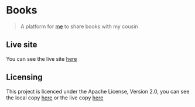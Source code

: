 # Books

> A platform for [me][@qrmf] to share books with my cousin

## Live site

You can see the live site [here][site]

## Licensing

This project is licenced under the Apache License, Version 2.0, you can see the
local copy [here](./LICENSE.txt) or the live copy [here][apache-2.0]

[@qrmf]: https://github.com/qrmf
[apache-2.0]: https://www.apache.org/licenses/LICENSE-2.0.html
[site]: https://qrmf.github.io/books

